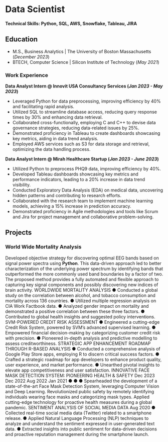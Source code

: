 # Data Scientist

#### Technical Skills: Python, SQL, AWS, Snowflake, Tableau, JIRA

## Education
- M.S., Business Analytics	| The University of Boston Massachusetts (_December 2023_)	 			        		
- BTECH, Computer Science | Silicon Institute of Technology (_May 2021_)

### Work Experience
**Data Analyst Intern @ Innovit USA Consultancy Services (_Jan 2023 - May 2023_)**
-  Leveraged Python for data preprocessing, improving efficiency by 40% and facilitating rapid analysis.
-  Utilized SQL to streamline database access, reducing query response times by 30% and enhancing data retrieval.
-  Collaborated cross-functionally, employing C and C++ to devise data governance strategies, reducing data-related issues by 25%. 
-  Demonstrated proficiency in Tableau to create dashboards showcasing key metrics, aiding in data trend analysis.
-  Employed AWS services such as S3 for data storage and retrieval, optimizing the data handling process.

**Data Analyst Intern @ Mirah Healthcare Startup (_Jan 2023 - June 2023_)**
- Utilized Python to preprocess PHQ9 data, improving efficiency by 40%.
- Developed Tableau dashboards showcasing key metrics and performance indicators, leading to a 20% increase in data trend visibility.
- Conducted Exploratory Data Analysis (EDA) on medical data, uncovering hidden patterns and contributing to research efforts.
- Collaborated with the research team to implement machine learning models, achieving a 15% increase in prediction accuracy.
- Demonstrated proficiency in Agile methodologies and tools like Scrum and Jira for project management and collaborative problem-solving.


## Projects
### World Wide Mortality Analysis


Developed objective strategy for discovering optimal EEG bands based on signal power spectra using **Python**. This data-driven approach led to better characterization of the underlying power spectrum by identifying bands that outperformed the more commonly used band boundaries by a factor of two. The proposed method provides a fully automated and flexible approach to capturing key signal components and possibly discovering new indices of brain activity.
WORLDWIDE MORTALITY ANALYSIS
● Conducted a global study on the correlation between alcohol, and tobacco consumption and mortality across 136 countries. ● Utilized multiple regression analysis on CIA Work Factbook data.
● Analyzed gender impact on mortality and demonstrated a positive correlation between these three factors.
● Contributed to global health insights and suggested policy interventions.
SVM-POWERED CREDIT RISK ASSESSMENT
● Engineered a cutting-edge Credit Risk System, powered by SVM’s advanced supervised learning. ● Empowered financial decision-making by categorizing customer credit risk with precision.
● Pioneered in-depth analysis and predictive modelling to assess creditworthiness.
STRATEGIC APP ENHANCEMENT ROADMAP THROUGH R-BASED ANALYSIS
● Conducted a comprehensive analysis of Google Play Store apps, employing R to discern critical success factors.
● Crafted a strategic roadmap for app developers to enhance product quality, user experience, and market performance. ● Unearthed pivotal insights to elevate app competitiveness and user satisfaction.
INNOVATIVE FACE MASK DETECTION SYSTEM: PIONEERING HEALTH & SAFETY
Dec 2023
Dec 2022
Aug 2022
Jan 2021
● ● ●
Spearheaded the development of a state-of-the-art Face Mask Detection System, leveraging Computer Vision and Deep Learning.
Revolutionized public safety by remotely identifying individuals wearing face masks and categorizing mask types. Applied cutting-edge technology for proactive health measures during a global pandemic.
SENTIMENT ANALYSIS OF SOCIAL MEDIA DATA Aug 2020 ● Collected real-time social media data (Twitter) related to a smartphone release.
● Applied Natural Language Processing (NLP) techniques to analyze and understand the sentiment expressed in user-generated text data.
● Extracted insights into public sentiment for data-driven decisions and proactive reputation management during the smartphone launch.
